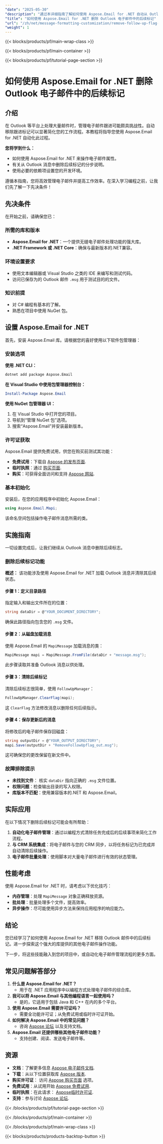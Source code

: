 ```yaml
---
"date": "2025-05-30"
"description": "通过本详细指南了解如何使用 Aspose.Email for .NET 自动从 Outlook 电子邮件中删除后续标志。"
"title": "如何使用 Aspose.Email for .NET 删除 Outlook 电子邮件中的后续标记"
"url": "/zh/net/message-formatting-customization/remove-follow-up-flag-aspose-email-dotnet/"
"weight": 1
---
```


{{< blocks/products/pf/main-wrap-class >}}

{{< blocks/products/pf/main-container >}}

{{< blocks/products/pf/tutorial-page-section >}}
# 如何使用 Aspose.Email for .NET 删除 Outlook 电子邮件中的后续标记

## 介绍

在 Outlook 等平台上处理大量邮件时，管理电子邮件跟进可能颇具挑战性。自动移除跟进标记可以显著简化您的工作流程。本教程将指导您使用 Aspose.Email for .NET 自动化此过程。

**您将学到什么：**
- 如何使用 Aspose.Email for .NET 来操作电子邮件属性。
- 有关从 Outlook 消息中删除后续标记的分步说明。
- 使用必要的依赖项设置您的开发环境。

遵循本指南，您将高效管理电子邮件并提高工作效率。在深入学习编程之前，让我们先了解一下先决条件！

## 先决条件

在开始之前，请确保您已：

### 所需的库和版本
- **Aspose.Email for .NET**：一个提供无缝电子邮件处理功能的强大库。
- **.NET Framework 或 .NET Core**：确保与最新版本的.NET兼容。

### 环境设置要求
- 使用文本编辑器或 Visual Studio 之类的 IDE 来编写和测试代码。
- 访问已保存为的 Outlook 邮件 `.msg` 用于测试目的的文件。

### 知识前提
- 对 C# 编程有基本的了解。
- 熟悉在项目中使用 NuGet 包。

## 设置 Aspose.Email for .NET

首先，安装 Aspose.Email 库。请根据您的喜好使用以下软件包管理器：

### 安装选项

**使用 .NET CLI：**
```bash
dotnet add package Aspose.Email
```

**在 Visual Studio 中使用包管理器控制台：**
```powershell
Install-Package Aspose.Email
```

**使用 NuGet 包管理器 UI：**
1. 在 Visual Studio 中打开您的项目。
2. 导航到“管理 NuGet 包”选项。
3. 搜索“Aspose.Email”并安装最新版本。

### 许可证获取

Aspose.Email 提供免费试用，供您在购买前测试其功能：
- **免费试用**：下载自 [Aspose 的发布页面](https://releases。aspose.com/email/net/).
- **临时执照**：通过 [购买页面](https://purchase。aspose.com/temporary-license/).
- **购买**：可获得全面访问和支持 [Aspose 网站](https://purchase。aspose.com/buy).

### 基本初始化

安装后，在您的应用程序中初始化 Aspose.Email：

```csharp
using Aspose.Email.Mapi;
```

该命名空间包括操作电子邮件消息所需的类。

## 实施指南

一切设置完成后，让我们继续从 Outlook 消息中删除后续标志。

### 删除后续标记功能

**概述：**
该功能涉及使用 Aspose.Email for .NET 加载 Outlook 消息并清除其后续状态。 

#### 步骤 1：定义目录路径
指定输入和输出文件所在的位置：

```csharp
string dataDir = @"YOUR_DOCUMENT_DIRECTORY";
```

确保此路径指向包含您的 `.msg` 文件。

#### 步骤 2：从磁盘加载消息

使用 Aspose.Email 的 `MapiMessage` 加载消息的类：

```csharp
MapiMessage mapi = MapiMessage.FromFile(dataDir + "message.msg");
```

此步骤读取并准备 Outlook 消息以供处理。

#### 步骤 3：清除后续标记

清除后续标志很简单，使用 `FollowUpManager`：

```csharp
FollowUpManager.ClearFlag(mapi);
```

这 `ClearFlag` 方法修改消息以删除任何后续指示。

#### 步骤 4：保存更新后的消息

将修改后的电子邮件保存回磁盘：

```csharp
string outputDir = @"YOUR_OUTPUT_DIRECTORY";
mapi.Save(outputDir + "RemoveFollowUpflag_out.msg");
```

这可确保您的更改保留在新文件中。

### 故障排除提示
- **未找到文件**： 核实 `dataDir` 指向正确的 `.msg` 文件位置。
- **权限问题**：检查输出目录的写入权限。
- **库版本不匹配**：使用兼容版本的.NET 和 Aspose.Email。

## 实际应用

在以下情况下删除后续标记可能会有所帮助：
1. **自动化电子邮件管理**：通过以编程方式清除任务完成后的后续事项来简化工作流程。
2. **与 CRM 系统集成**：将电子邮件与您的 CRM 同步，以将任务标记为已完成并自动清除后续操作。
3. **电子邮件批量处理**：使用脚本对大量电子邮件进行有效的状态管理。

## 性能考虑

使用 Aspose.Email for .NET 时，请考虑以下优化技巧：
- **内存管理**：处理 `MapiMessage` 对象正确释放资源。
- **批处理**：批量处理多个文件，提高效率。
- **异步操作**：尽可能使用异步方法来保持应用程序的响应能力。

## 结论

您已经学习了如何使用 Aspose.Email for .NET 移除 Outlook 邮件中的后续标记。进一步探索这个强大的库提供的其他电子邮件操作功能。

下一步，将这些技能融入到您的项目中，或自动化电子邮件管理流程的更多方面。

## 常见问题解答部分

1. **什么是 Aspose.Email for .NET？**
   - 用于在 .NET 应用程序中以编程方式处理电子邮件的综合库。
2. **我可以将 Aspose.Email 与其他编程语言一起使用吗？**
   - 是的，它适用于包括 Java 和 C++ 在内的多个平台。
3. **使用 Aspose.Email 需要许可证吗？**
   - 需要全功能许可证；从免费试用或临时许可证开始。
4. **如何解决 Aspose.Email 中的常见问题？**
   - 咨询 [Aspose 论坛](https://forum.aspose.com/c/email/10) 以及支持文档。
5. **Aspose.Email 还提供哪些其他电子邮件功能？**
   - 支持创建、阅读、发送电子邮件等。

## 资源
- **文档**：了解更多信息 [Aspose 电子邮件文档](https://reference。aspose.com/email/net/).
- **下载**：从以下位置获取库 [Aspose 版本](https://releases。aspose.com/email/net/).
- **购买许可证**： 访问 [Aspose 购买页面](https://purchase.aspose.com/buy) 选项。
- **免费试用**：从试用开始 [Aspose 免费试用](https://releases。aspose.com/email/net/).
- **临时执照**：在此请求： [Aspose临时许可证](https://purchase。aspose.com/temporary-license/).
- **支持**：参与讨论 [Aspose 论坛](https://forum。aspose.com/c/email/10).

{{< /blocks/products/pf/tutorial-page-section >}}

{{< /blocks/products/pf/main-container >}}

{{< /blocks/products/pf/main-wrap-class >}}

{{< blocks/products/products-backtop-button >}}